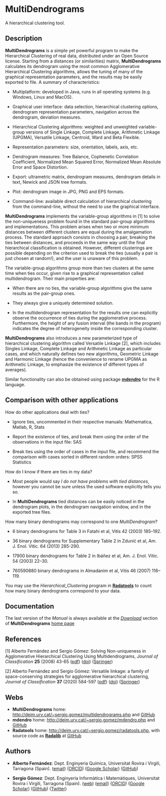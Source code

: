 # MultiDendrograms

A hierarchical clustering tool.


## Description

**MultiDendrograms** is a simple yet powerful program to make the Hierarchical Clustering of real data, distributed under an Open Source license. Starting from a distances (or similarities) matrix, **MultiDendrograms** calculates its dendrogram using the most common Agglomerative Hierarchical Clustering algorithms, allows the tuning of many of the graphical representation parameters, and the results may be easily exported to file. A summary of characteristics:

- Multiplatform: developed in Java, runs in all operating systems (e.g. Windows, Linux and MacOS).

- Graphical user interface: data selection, hierarchical clustering options, dendrogram representation parameters, navigation across the dendrogram, deviation measures.

- Hierarchical Clustering algorithms: weighted and unweighted variable-group versions of Single Linkage, Complete Linkage, Arithmetic Linkage (UPGMA), Versatile Linkage, Centroid, Ward and Beta Flexible.

- Representation parameters: size, orientation, labels, axis, etc.

- Dendrogram measures: Tree Balance, Cophenetic Correlation Coefficient, Normalized Mean Squared Error, Normalized Mean Absolute Error and Space Distortion.

- Export: ultrametric matrix, dendrogram measures, dendrogram details in text, Newick and JSON tree formats.

- Plot: dendrogram image in JPG, PNG and EPS formats.

- Command-line: available direct calculation of hierarchical clustering from the command-line, without the need to use the graphical interface.

**MultiDendrograms** implements the variable-group algorithms in [1] to solve the non-uniqueness problem found in the standard pair-group algorithms and implementations. This problem arises when two or more minimum distances between different clusters are equal during the amalgamation process. The standard approach consists in choosing a pair, breaking the ties between distances, and proceeds in the same way until the final hierarchical classification is obtained. However, different clusterings are possible depending on the criterion used to break the ties (usually a pair is just chosen at random!), and the user is unaware of this problem.

The variable-group algorithms group more than two clusters at the same time when ties occur, given rise to a graphical representation called multidendrogram. Their main properties are:

- When there are no ties, the variable-group algorithms give the same results as the pair-group ones.

- They always give a uniquely determined solution.

- In the multidendrogram representation for the results one can explicitly observe the occurrence of ties during the agglomerative process. Furthermore, the height of any fusion interval (the bands in the program) indicates the degree of heterogeneity inside the corresponding cluster.

**MultiDendrograms** also introduces a new parameterized type of hierarchical clustering algorithm called Versatile Linkage [2], which includes Singles Linkage, Complete Linkage and Arithmetic Linkage as particular cases, and which naturally defines two new algorithms, Geometric Linkage and Harmonic Linkage (hence the convenience to rename UPGMA as Arithmetic Linkage, to emphasize the existence of different types of averages).

Similar functionality can also be obtained using package [**mdendro**](http://deim.urv.cat/~sergio.gomez/mdendro.php) for the R language.


## Comparison with other applications

How do other applications deal with ties?

- Ignore ties, uncommented in their respective manuals: Mathematica, Matlab, R, Stats

- Report the existence of ties, and break them using the order of the observations in the input file: SAS

- Break ties using the order of cases in the input file, and recommend the comparison with cases sorted in different random orders: SPSS Statistics

How do I know if there are ties in my data?

- Most people would say *I do not have problems with tied distances*, however you cannot be sure unless the used software explicitly tells you so.

- In **MultiDendrograms** tied distances can be easily noticed in the dendrogram plots, in the dendrogram navigation window, and in the exported tree files.

How many binary dendrograms may correspond to one *MultiDendrogram*?

- 6 binary dendrograms for Table 3 in Fatahi et al, Vitis 42 (2003) 185–192.

- 36 binary dendrograms for Supplementary Table 2 in Zduni&#263; et al, Am. J. Enol. Vitic. 64 (2013) 285-290.

- 17900 binary dendrograms for Table 2 in Ib&aacute;&ntilde;ez et al, Am. J. Enol. Vitic. 54 (2003) 22–30.

- 760590880 binary dendrograms in Almadanim et al, Vitis 46 (2007) 116–119.

You may use the *Hierarchical_Clustering* program in [**Radatools**](http://deim.urv.cat/~sergio.gomez/radatools.php) to count how many binary dendrograms correspond to your data.


## Documentation

The last version of the *Manual* is always available at the [*Download*](http://deim.urv.cat/~sergio.gomez/multidendrograms.php#download) section of **MultiDendrograms** [home page](http://deim.urv.cat/~sergio.gomez/multidendrograms.php)


## References

[1] Alberto Fern&aacute;ndez and Sergio G&oacute;mez: Solving Non-uniqueness in Agglomerative Hierarchical Clustering Using Multidendrograms, *Journal of Classification* **25** (2008) 43-65 ([pdf](http://deim.urv.cat/~sergio.gomez/papers/Fernandez-Solving_non-uniqueness_in_AHC_using_multidendrograms.pdf)) ([doi](https://doi.org/10.1007/s00357-008-9004-x)) ([Springer](https://link.springer.com/article/10.1007/s00357-008-9004-x))

[2] Alberto Fern&aacute;ndez and Sergio G&oacute;mez: Versatile linkage: a family of space-conserving strategies for agglomerative hierarchical clustering, *Journal of Classification* **37** (2020) 584-597 ([pdf](http://deim.urv.cat/~sergio.gomez/papers/Fernandez-Versatile_linkage-A_family_of_space-conserving_strategies_for_AHC.pdf)) ([doi](https://doi.org/10.1007/s00357-019-09339-z)) ([Springer](https://link.springer.com/article/10.1007/s00357-019-09339-z))


## Webs

- **MultiDendrograms** home: http://deim.urv.cat/~sergio.gomez/multidendrograms.php and [GitHub](https://github.com/sergio-gomez/MultiDendrograms)
- **mdendro** home: http://deim.urv.cat/~sergio.gomez/mdendro.php and [GitHub](https://github.com/sergio-gomez/mdendro)
- **Radatools** home: http://deim.urv.cat/~sergio.gomez/radatools.php, with source code as [**Radalib**](http://deim.urv.cat/~sergio.gomez/radalib.php) at [GitHub](https://github.com/sergio-gomez/Radalib)


## Authors

- **Alberto Fernández**: Dept. Enginyeria Química, Universitat Rovira i Virgili, Tarragona (Spain). ([email](mailto:alberto.fernandez@urv.cat?subject=[mdendro])) ([ORCID](https://orcid.org/0000-0002-1241-1646)) ([Google Scholar](https://scholar.google.es/citations?user=AbH4r0IAAAAJ)) ([GitHub](https://github.com/albyfs))

- **Sergio Gómez**: Dept. Enginyeria Informàtica i Matemàtiques, Universitat Rovira i Virgili, Tarragona (Spain). ([web](https://deim.urv.cat/~sergio.gomez/)) ([email](mailto:sergio.gomez@urv.cat?subject=[mdendro])) ([ORCID](http://orcid.org/0000-0003-1820-0062)) ([Google Scholar](https://scholar.google.es/citations?user=ETrjkSIAAAAJ)) ([GitHub](https://github.com/sergio-gomez)) ([Twitter](https://twitter.com/SergioGomezJ))

